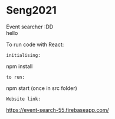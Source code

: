 # Seng2021
Event searcher :DD<br/>
hello

To run code with React:
```
initialising:
```
npm install
```
to run:
```
npm start (once in src folder)
```
Website link:
```
https://event-search-55.firebaseapp.com/